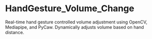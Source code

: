 # HandGesture_Volume_Change
Real-time hand gesture controlled volume adjustment using OpenCV, Mediapipe, and PyCaw. Dynamically adjusts volume based on hand distance.
